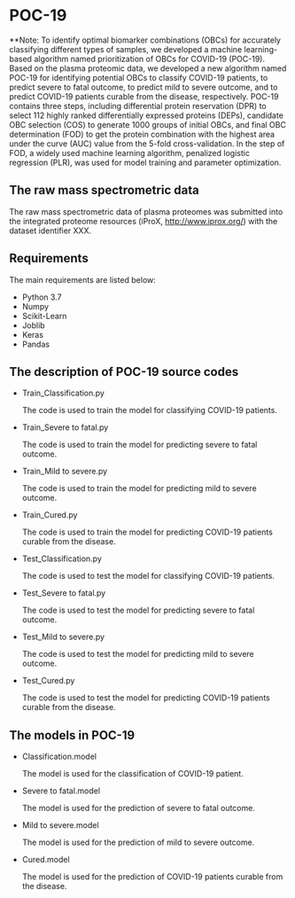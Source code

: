 # POC-19

**Note: To identify optimal biomarker combinations (OBCs) for accurately classifying different types of samples, we developed a machine learning-based algorithm named prioritization of OBCs for COVID-19 (POC-19). Based on the plasma proteomic data, we developed a new algorithm named POC-19 for identifying potential OBCs to classify COVID-19 patients, to predict severe to fatal outcome, to predict mild to severe outcome, and to predict COVID-19 patients curable from the disease, respectively. POC-19 contains three steps, including differential protein reservation (DPR) to select 112 highly ranked differentially expressed proteins (DEPs), candidate OBC selection (COS) to generate 1000 groups of initial OBCs, and final OBC determination (FOD) to get the protein combination with the highest area under the curve (AUC) value from the 5-fold cross-validation. In the step of FOD, a widely used machine learning algorithm, penalized logistic regression (PLR), was used for model training and parameter optimization.


## The raw mass spectrometric data

The raw mass spectrometric data of plasma proteomes was submitted into the integrated proteome resources (iProX, http://www.iprox.org/) with the dataset identifier XXX.


## Requirements

The main requirements are listed below:

* Python 3.7
* Numpy
* Scikit-Learn
* Joblib
* Keras
* Pandas


## The description of POC-19 source codes

* Train_Classification.py

    The code is used to train the model for classifying COVID-19 patients.
*  Train_Severe to fatal.py

    The code is used to train the model for predicting severe to fatal outcome.
* Train_Mild to severe.py

    The code is used to train the model for predicting mild to severe outcome.
* Train_Cured.py

    The code is used to train the model for predicting COVID-19 patients curable from the disease.
* Test_Classification.py

    The code is used to test the model for classifying COVID-19 patients.
* Test_Severe to fatal.py

    The code is used to test the model for predicting severe to fatal outcome.
* Test_Mild to severe.py

    The code is used to test the model for predicting mild to severe outcome.
* Test_Cured.py

    The code is used to test the model for predicting COVID-19 patients curable from the disease.


## The models in POC-19

* Classification.model 

    The model is used for the classification of COVID-19 patient.
* Severe to fatal.model 

    The model is used for the prediction of severe to fatal outcome.
* Mild to severe.model 

    The model is used for the prediction of mild to severe outcome.
* Cured.model 

    The model is used for the prediction of COVID-19 patients curable from the disease.
